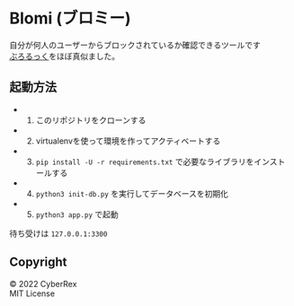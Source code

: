 # Blomi (ブロミー)
自分が何人のユーザーからブロックされているか確認できるツールです<br>
[ぶろるっく](https://blolook.osa-p.net/)をほぼ真似ました。

## 起動方法
- 1. このリポジトリをクローンする
- 2. virtualenvを使って環境を作ってアクティベートする
- 3. `pip install -U -r requirements.txt` で必要なライブラリをインストールする
- 4. `python3 init-db.py` を実行してデータベースを初期化
- 5. `python3 app.py` で起動

待ち受けは `127.0.0.1:3300`

## Copyright
&copy; 2022 CyberRex<br>
MIT License